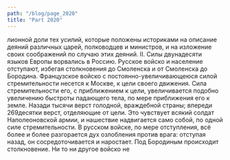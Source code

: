 ```yaml
---
path: "/blog/page_2020"
title: "Part 2020"
---
```


лионной доли тех усилий, которые положены историками на описание деяний различных царей, полководцев и министров, и на изложение своих соображений по случаю этих деяний.
II.
Силы двунадесяти языков Европы ворвались в Россию. Русское войско и население отступают, избегая столкновения до Смоленска и от Смоленска до Бородина. Французское войско с постоянно-увеличивающеюся силой стремительности несется к Москве, к цели своего движения. Сила стремительности его, с приближением к цели, увеличивается подобно увеличению быстроты падающего тела, по мере приближения его к земле. Назади тысячи верст голодной, враждебной страны; впереди 269десятки верст, отделяющие от цели. Это чувствует всякий солдат Наполеоновской армии, и нашествие надвигается само собой, по одной силе стремительности.
В русском войске, по мере отступления, всё более и более разгорается дух озлобления против врага: отступая назад, он сосредоточивается и наростает. Под Бородиным происходит столкновение. Ни то ни другое войско не
